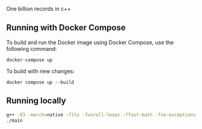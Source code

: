 One billion records in c++

## Running with Docker Compose

To build and run the Docker image using Docker Compose, use the following command:

```shell
docker-compose up
```

To build with new changes:

```shell
docker compose up --build
```

## Running locally

```bash
g++ -O3 -march=native -flto -funroll-loops -ffast-math -fno-exceptions -fno-rtti -std=c++20 -o main main.cpp
./main
```
